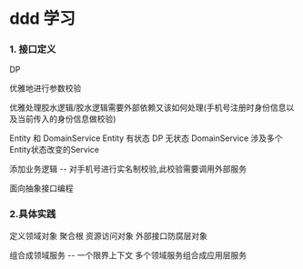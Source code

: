 # ddd 学习

### 1. 接口定义

DP

优雅地进行参数校验 

优雅处理胶水逻辑/胶水逻辑需要外部依赖又该如何处理(手机号注册时身份信息以及当前传入的身份信息做校验)

Entity 和 DomainService
Entity 有状态 DP 无状态
DomainService 涉及多个Entity状态改变的Service

添加业务逻辑 -- 对手机号进行实名制校验,此校验需要调用外部服务

面向抽象接口编程

### 2.具体实践

定义领域对象
聚合根
资源访问对象
外部接口防腐层对象

组合成领域服务 -- 一个限界上下文
多个领域服务组合成应用层服务